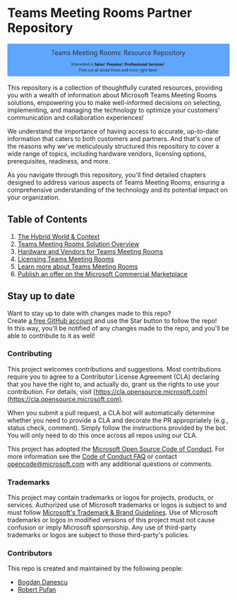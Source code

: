 # Teams Meeting Rooms Partner Repository

<p align="center">
  <img src="./docs/images/repobanner.png" alt="" />
</p>

This repository is a collection of thoughtfully curated resources, providing you with a wealth of information about Microsoft Teams Meeting Rooms solutions, empowering you to make well-informed decisions on selecting, implementing, and managing the technology to optimize your customers' communication and collaboration experiences!

We understand the importance of having access to accurate, up-to-date information that caters to both customers and partners. And that's one of the reasons why we've meticulously structured this repository to cover a wide range of topics, including hardware vendors, licensing options, prerequisites, readiness, and more.

As you navigate through this repository, you'll find detailed chapters designed to address various aspects of Teams Meeting Rooms, ensuring a comprehensive understanding of the technology and its potential impact on your organization.

## Table of Contents

1. [The Hybrid World & Context]()
2. [Teams Meeting Rooms Solution Overview]()
3. [Hardware and Vendors for Teams Meeting Rooms](./docs/hardware/providers.md)
4. [Licensing Teams Meeting Rooms ]()
5. [Learn more about Teams Meeting Rooms]()
6. [Publish an offer on the Microsoft Commercial Marketplace](./docs/partners/marketplace/overview.md)

## Stay up to date

Want to stay up to date with changes made to this repo?  
Create [a free GitHub account](https://github.com/join) and use the Star button to follow the repo!  
In this way, you'll be notified of any changes made to the repo, and you'll be able to contribute to it as well!

### Contributing

This project welcomes contributions and suggestions.  Most contributions require you to agree to a
Contributor License Agreement (CLA) declaring that you have the right to, and actually do, grant us
the rights to use your contribution. For details, visit [https://cla.opensource.microsoft.com](https://cla.opensource.microsoft.com).

When you submit a pull request, a CLA bot will automatically determine whether you need to provide
a CLA and decorate the PR appropriately (e.g., status check, comment). Simply follow the instructions
provided by the bot. You will only need to do this once across all repos using our CLA.

This project has adopted the [Microsoft Open Source Code of Conduct](https://opensource.microsoft.com/codeofconduct/).
For more information see the [Code of Conduct FAQ](https://opensource.microsoft.com/codeofconduct/faq/) or
contact [opencode@microsoft.com](mailto:opencode@microsoft.com) with any additional questions or comments.

### Trademarks

This project may contain trademarks or logos for projects, products, or services. Authorized use of Microsoft
trademarks or logos is subject to and must follow
[Microsoft's Trademark & Brand Guidelines](https://www.microsoft.com/en-us/legal/intellectualproperty/trademarks/usage/general).
Use of Microsoft trademarks or logos in modified versions of this project must not cause confusion or imply Microsoft sponsorship.
Any use of third-party trademarks or logos are subject to those third-party's policies.

### Contributors

This repo is created and maintained by the following people:

- [Bogdan Danescu](https://www.linkedin.com/in/bogdanescu/)
- [Robert Pufan](https://www.linkedin.com/in/pufan/)
